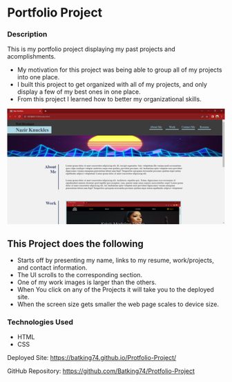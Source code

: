 # Portfolio Project


### Description
This is my portfolio project displaying my past projects and acomplishments.

- My motivation for this project was being able to group all of my projects into one place.
- I built this project to get organized with all of my projects, and only display a few of my best ones in one place.
- From this project I learned how to better my organizational skills.

!["Image of Nazir's Portfolio Project"](<./Assets/images/Naz_Portfolio_Project_Screenshot.png>)

## This Project does the following
  - Starts off by presenting my name, links to my resume, work/projects, and contact information.
  - The UI scrolls to the corresponding section.
  - One of my work images is larger than the others.
  - When You click on any of the Projects it will take you to the deployed site.
  - When the screen size gets smaller the web page scales to device size.

### Technologies Used
- HTML
- CSS


Deployed Site: https://batking74.github.io/Protfolio-Project/

GitHub Repository: https://github.com/Batking74/Protfolio-Project
